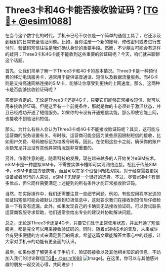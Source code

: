 # Three3卡和4G卡能否接收验证码？[[TG💪+ @esim1088](https://t.me/s/esim1088)]

在当今这个数字化的时代，手机卡已经不仅仅是一个简单的通信工具了，它还涉及到我们的日常安全验证问题。比如，当你注册一个新的账号、修改密码或者进行支付时，验证码短信往往是我们确认身份的重要手段。然而，不少朋友可能会有这样的疑问：Three3卡和4G卡能不能收到这些重要的验证码呢？今天，咱们就来聊聊这个话题。

首先，让我们简单了解一下Three3卡和4G卡的基本情况。Three3卡是一种预付费的移动电话服务卡，通常用于提供语音通话、短信以及数据流量服务。而4G卡则是支持高速网络连接的SIM卡，能够让你享受到更快的上网速度。那么，这两种卡是否能够接收验证码呢？

答案是肯定的。无论是Three3卡还是4G卡，只要它们能够正常接收短信，就可以用来接收验证码。但是这里有一个前提条件，那就是你的卡必须处于激活状态，并且已经成功开通了短信服务。如果你的卡没有开通短信功能，那么即使它能上网，也接收不到验证码短信。

那么，为什么有些人会认为Three3卡或4G卡不能接收验证码呢？其实，这可能与运营商的服务设置有关。有时候，运营商可能会因为某些原因限制短信的接收，比如用户欠费、号码被标记为垃圾号码等。因此，在使用这些卡之前，确保你的账户余额充足并且没有其他异常情况是非常重要的。

另外，值得注意的是，随着科技的发展，现在越来越多的人开始关注eSIM技术。eSIM卡是一种虚拟SIM卡，不需要实体卡槽即可实现网络连接。相比于传统SIM卡，eSIM卡更加方便携带，而且可以在多个设备间轻松切换。对于经常需要更换设备或者旅行的人来说，eSIM卡无疑是一个很好的选择。不过，尽管eSIM卡有很多优点，但它同样需要满足上述提到的所有条件才能正常接收验证码。

当然，在实际操作中，我们还需要注意一些细节问题。例如，有些应用程序发送的验证码短信可能会被默认归类到垃圾信息中，这就要求我们在接收到短信后仔细检查一下有没有遗漏。此外，如果发现自己的卡确实无法接收验证码，可以尝试联系运营商客服寻求帮助，他们通常会给出专业的建议并协助解决问题。

总之，无论是Three3卡还是4G卡，只要它们处于正常使用状态，并且开通了短信服务，都是完全可以用来接收验证码的。同时，随着eSIM技术的普及，未来或许会有更多便捷的方式来满足我们的需求。希望这篇文章能解答大家心中的疑惑，让大家对手机卡的功能有更全面的认识。

最后，如果你想了解更多关于手机卡、验证码接收以及其他相关知识的信息，不妨加入我们的讨论群组[[TG💪+ @esim1088](https://t.me/s/esim1088) ![Image](https://i.postimg.cc/4NQfJmqS/Snipaste-2025-05-13-00-14-12.png)]。在这里，你可以与其他感兴趣的朋友一起交流心得，共同进步！